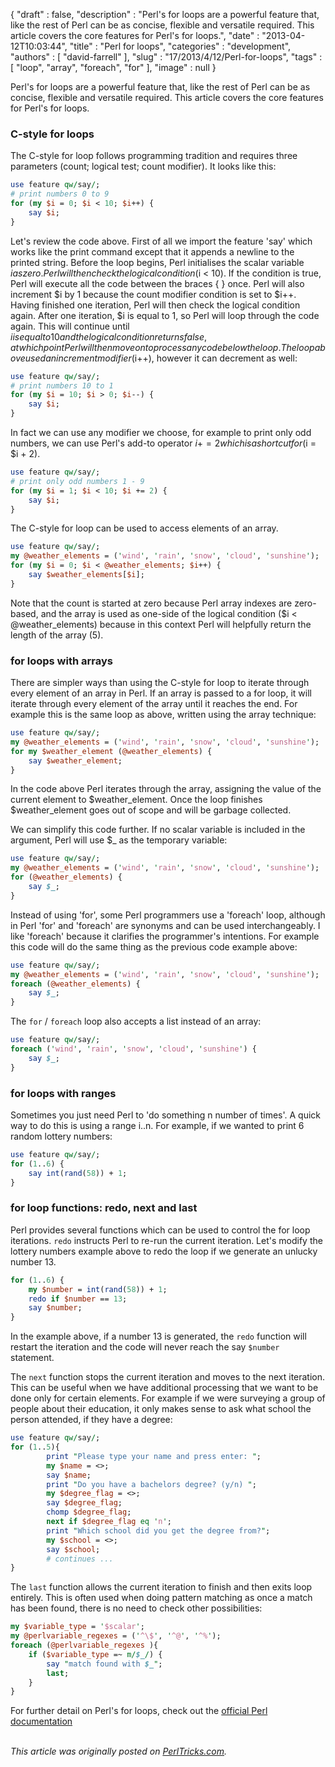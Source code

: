 {
   "draft" : false,
   "description" : "Perl's for loops are a powerful feature that, like the rest of Perl can be as concise, flexible and versatile required. This article covers the core features for Perl's for loops.",
   "date" : "2013-04-12T10:03:44",
   "title" : "Perl for loops",
   "categories" : "development",
   "authors" : [
      "david-farrell"
   ],
   "slug" : "17/2013/4/12/Perl-for-loops",
   "tags" : [
      "loop",
      "array",
      "foreach",
      "for"
   ],
   "image" : null
}


Perl's for loops are a powerful feature that, like the rest of Perl can be as concise, flexible and versatile required. This article covers the core features for Perl's for loops.

### C-style for loops

The C-style for loop follows programming tradition and requires three parameters (count; logical test; count modifier). It looks like this:

```perl
use feature qw/say/;
# print numbers 0 to 9
for (my $i = 0; $i < 10; $i++) {
    say $i;
}
```

Let's review the code above. First of all we import the feature 'say' which works like the print command except that it appends a newline to the printed string. Before the loop begins, Perl initialises the scalar variable $i as zero. Perl will then check the logical condition ($i \< 10). If the condition is true, Perl will execute all the code between the braces { } once. Perl will also increment $i by 1 because the count modifier condition is set to $i++. Having finished one iteration, Perl will then check the logical condition again. After one iteration, $i is equal to 1, so Perl will loop through the code again. This will continue until $i is equal to 10 and the logical condition returns false, at which point Perl will then move on to process any code below the loop. The loop above used an increment modifier ($i++), however it can decrement as well:

```perl
use feature qw/say/;
# print numbers 10 to 1
for (my $i = 10; $i > 0; $i--) {
    say $i;
}
```

In fact we can use any modifier we choose, for example to print only odd numbers, we can use Perl's add-to operator $i += 2 which is a shortcut for ($i = $i + 2).

```perl
use feature qw/say/;
# print only odd numbers 1 - 9
for (my $i = 1; $i < 10; $i += 2) {
    say $i;
}
```

The C-style for loop can be used to access elements of an array.

```perl
use feature qw/say/;
my @weather_elements = ('wind', 'rain', 'snow', 'cloud', 'sunshine');
for (my $i = 0; $i < @weather_elements; $i++) {
    say $weather_elements[$i];
}
```

Note that the count is started at zero because Perl array indexes are zero-based, and the array is used as one-side of the logical condition ($i \< @weather\_elements) because in this context Perl will helpfully return the length of the array (5).

### for loops with arrays

There are simpler ways than using the C-style for loop to iterate through every element of an array in Perl. If an array is passed to a for loop, it will iterate through every element of the array until it reaches the end. For example this is the same loop as above, written using the array technique:

```perl
use feature qw/say/;
my @weather_elements = ('wind', 'rain', 'snow', 'cloud', 'sunshine');
for my $weather_element (@weather_elements) {
    say $weather_element;
}
```

In the code above Perl iterates through the array, assigning the value of the current element to $weather\_element. Once the loop finishes $weather\_element goes out of scope and will be garbage collected.

We can simplify this code further. If no scalar variable is included in the argument, Perl will use $\_ as the temporary variable:

```perl
use feature qw/say/;
my @weather_elements = ('wind', 'rain', 'snow', 'cloud', 'sunshine');
for (@weather_elements) {
    say $_;
}
```

Instead of using 'for', some Perl programmers use a 'foreach' loop, although in Perl 'for' and 'foreach' are synonyms and can be used interchangeably. I like 'foreach' because it clarifies the programmer's intentions. For example this code will do the same thing as the previous code example above:

```perl
use feature qw/say/;
my @weather_elements = ('wind', 'rain', 'snow', 'cloud', 'sunshine');
foreach (@weather_elements) {
    say $_;
}
```

The `for` / `foreach` loop also accepts a list instead of an array:

```perl
use feature qw/say/;
foreach ('wind', 'rain', 'snow', 'cloud', 'sunshine') {
    say $_;
}
```

### for loops with ranges

Sometimes you just need Perl to 'do something n number of times'. A quick way to do this is using a range i..n. For example, if we wanted to print 6 random lottery numbers:

```perl
use feature qw/say/;
for (1..6) {
    say int(rand(58)) + 1;
}
```

### for loop functions: redo, next and last

Perl provides several functions which can be used to control the for loop iterations. `redo` instructs Perl to re-run the current iteration. Let's modify the lottery numbers example above to redo the loop if we generate an unlucky number 13.

```perl
for (1..6) {
    my $number = int(rand(58)) + 1;
    redo if $number == 13;
    say $number;
}
```

In the example above, if a number 13 is generated, the `redo` function will restart the iteration and the code will never reach the say `$number` statement.

The `next` function stops the current iteration and moves to the next iteration. This can be useful when we have additional processing that we want to be done only for certain elements. For example if we were surveying a group of people about their education, it only makes sense to ask what school the person attended, if they have a degree:

```perl
use feature qw/say/;
for (1..5){
        print "Please type your name and press enter: ";
        my $name = <>;
        say $name;
        print "Do you have a bachelors degree? (y/n) ";
        my $degree_flag = <>;
        say $degree_flag;
        chomp $degree_flag;
        next if $degree_flag eq 'n';
        print "Which school did you get the degree from?";
        my $school = <>;
        say $school;
        # continues ...
}
```

The `last` function allows the current iteration to finish and then exits loop entirely. This is often used when doing pattern matching as once a match has been found, there is no need to check other possibilities:

```perl
my $variable_type = '$scalar';
my @perlvariable_regexes = ('^\$', '^@', '^%');
foreach (@perlvariable_regexes ){
    if ($variable_type =~ m/$_/) {
        say "match found with $_";
        last;
    }
}
```

For further detail on Perl's for loops, check out the [official Perl documentation](http://perldoc.perl.org/perlsyn.html#For-Loops)

\
*This article was originally posted on [PerlTricks.com](http://perltricks.com).*
